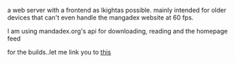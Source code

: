 a web server with a frontend as lkightas possible. mainly intended for older devices that can't even handle the mangadex website at 60 fps. 

I am using mandadex.org's api for downloading, reading and the homepage feed

for the builds..let me link you to <a href="https://www.rust-lang.org/">this</a>